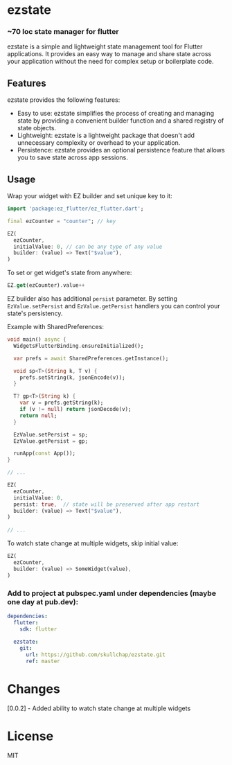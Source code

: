 # ezstate
### ~70 loc state manager for flutter

ezstate is a simple and lightweight state management tool for Flutter applications. It provides an easy way to manage and share state across your application without the need for complex setup or boilerplate code. 

## Features 
 
ezstate provides the following features: 
 
- Easy to use:  ezstate simplifies the process of creating and managing state by providing a convenient builder function and a shared registry of state objects. 
- Lightweight:  ezstate is a lightweight package that doesn't add unnecessary complexity or overhead to your application. 
- Persistence:  ezstate provides an optional persistence feature that allows you to save state across app sessions. 



## Usage

Wrap your widget with EZ builder and set unique key to it:

```dart
import 'package:ez_flutter/ez_flutter.dart';

final ezCounter = "counter"; // key

EZ(
  ezCounter,
  initialValue: 0, // can be any type of any value
  builder: (value) => Text("$value"),
)
```
To set or get widget's state from anywhere:
```dart
EZ.get(ezCounter).value++
```

EZ builder also has additional ```persist``` parameter. By setting `EzValue.setPersist` and `EzValue.getPersist` handlers you can control your state's persistency.

Example with SharedPreferences:

```dart
void main() async {
  WidgetsFlutterBinding.ensureInitialized();

  var prefs = await SharedPreferences.getInstance();

  void sp<T>(String k, T v) {
    prefs.setString(k, jsonEncode(v));
  }

  T? gp<T>(String k) {
    var v = prefs.getString(k);
    if (v != null) return jsonDecode(v);
    return null;
  }

  EzValue.setPersist = sp;
  EzValue.getPersist = gp;

  runApp(const App());
}

// ...

EZ(
  ezCounter,
  initialValue: 0,
  persist: true,  // state will be preserved after app restart
  builder: (value) => Text("$value"),
)
  
// ... 
```

To watch state change at multiple widgets, skip initial value:
```dart
EZ(
  ezCounter,
  builder: (value) => SomeWidget(value),
)
```

### Add to project at pubspec.yaml under dependencies (maybe one day at pub.dev):
```yaml
dependencies:
  flutter:
    sdk: flutter
    
  ezstate:
    git:
      url: https://github.com/skullchap/ezstate.git
      ref: master
```

# Changes
[0.0.2] - Added ability to watch state change at multiple widgets
# License

MIT
